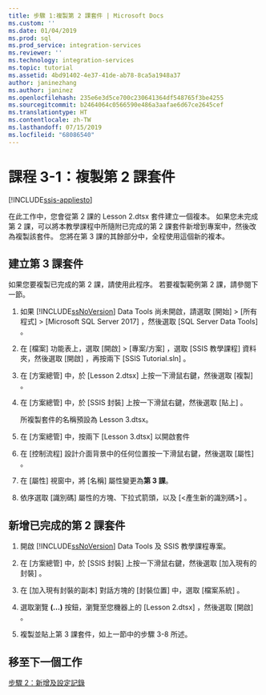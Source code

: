 ```yaml
---
title: 步驟 1:複製第 2 課套件 | Microsoft Docs
ms.custom: ''
ms.date: 01/04/2019
ms.prod: sql
ms.prod_service: integration-services
ms.reviewer: ''
ms.technology: integration-services
ms.topic: tutorial
ms.assetid: 4bd91402-4e37-41de-ab78-8ca5a1948a37
author: janinezhang
ms.author: janinez
ms.openlocfilehash: 235e6e3d5ce700c230641364df548765f3be4255
ms.sourcegitcommit: b2464064c0566590e486a3aafae6d67ce2645cef
ms.translationtype: HT
ms.contentlocale: zh-TW
ms.lasthandoff: 07/15/2019
ms.locfileid: "68086540"
---
```

# <a name="lesson-3-1-copy-the-lesson-2-package"></a>課程 3-1：複製第 2 課套件

[!INCLUDE[ssis-appliesto](../includes/ssis-appliesto-ssvrpluslinux-asdb-asdw-xxx.md)]



在此工作中，您會從第 2 課的 Lesson 2.dtsx 套件建立一個複本。 如果您未完成第 2 課，可以將本教學課程中所隨附已完成的第 2 課套件新增到專案中，然後改為複製該套件。 您將在第 3 課的其餘部分中，全程使用這個新的複本。

## <a name="create-the-lesson-3-package"></a>建立第 3 課套件

如果您要複製已完成的第 2 課，請使用此程序。  若要複製範例第 2 課，請參閱下一節。

1.  如果 [!INCLUDE[ssNoVersion](../includes/ssnoversion-md.md)] Data Tools 尚未開啟，請選取 [開始]   > [所有程式]   > [Microsoft SQL Server 2017]  ，然後選取 [SQL Server Data Tools]  。

2.  在 [檔案]  功能表上，選取 [開啟]   > [專案/方案]  ，選取 [SSIS 教學課程]  資料夾，然後選取 [開啟]  ，再按兩下 [SSIS Tutorial.sln]  。

3.  在 [方案總管]  中，於 [Lesson 2.dtsx]  上按一下滑鼠右鍵，然後選取 [複製]  。

4.  在 [方案總管]  中，於 [SSIS 封裝]  上按一下滑鼠右鍵，然後選取 [貼上]  。

    所複製套件的名稱預設為 Lesson 3.dtsx。

5.  在 [方案總管]  中，按兩下 [Lesson 3.dtsx]  以開啟套件

6.  在 [控制流程]  設計介面背景中的任何位置按一下滑鼠右鍵，然後選取 [屬性]  。

7.  在 [屬性]  視窗中，將 [名稱]  屬性變更為**第 3 課**。

8.  依序選取 [識別碼]  屬性的方塊、下拉式箭頭，以及 [\<產生新的識別碼>]  。

## <a name="add-the-completed-lesson-2-package"></a>新增已完成的第 2 課套件

1.  開啟 [!INCLUDE[ssNoVersion](../includes/ssnoversion-md.md)] Data Tools 及 SSIS 教學課程專案。

2.  在 [方案總管]  中，於 [SSIS 封裝]  上按一下滑鼠右鍵，然後選取 [加入現有的封裝]  。

3.  在 [加入現有封裝的副本]  對話方塊的 [封裝位置]  中，選取 [檔案系統]  。

4.  選取瀏覽 **(…)** 按鈕，瀏覽至您機器上的 [Lesson 2.dtsx]  ，然後選取 [開啟]  。

5.  複製並貼上第 3 課套件，如上一節中的步驟 3-8 所述。  
  
## <a name="go-to-next-task"></a>移至下一個工作
[步驟 2：新增及設定記錄](../integration-services/lesson-3-2-adding-and-configuring-logging.md)  
  
